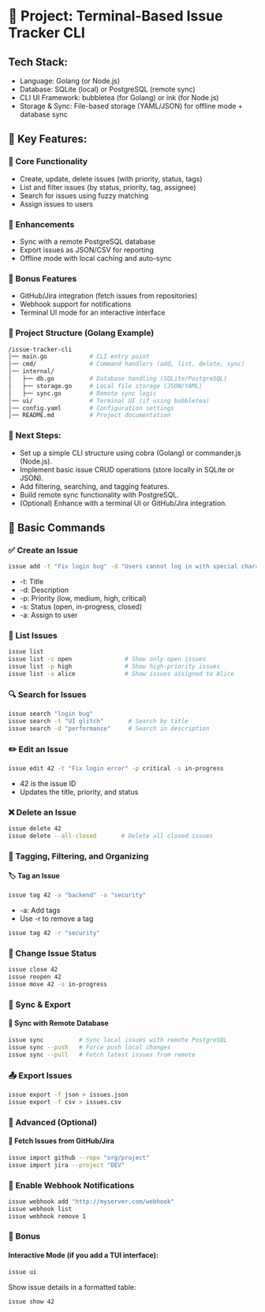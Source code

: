 # 📌 Project: Terminal-Based Issue Tracker CLI
## Tech Stack:
* Language: Golang (or Node.js)
* Database: SQLite (local) or PostgreSQL (remote sync)
* CLI UI Framework: bubbletea (for Golang) or ink (for Node.js)
* Storage & Sync: File-based storage (YAML/JSON) for offline mode + database sync

## 🚀 Key Features:

### 🔹 Core Functionality
* Create, update, delete issues (with priority, status, tags)
* List and filter issues (by status, priority, tag, assignee)
* Search for issues using fuzzy matching
* Assign issues to users

### 🔹 Enhancements
* Sync with a remote PostgreSQL database
* Export issues as JSON/CSV for reporting
* Offline mode with local caching and auto-sync

### 🔹 Bonus Features
* GitHub/Jira integration (fetch issues from repositories)
* Webhook support for notifications
* Terminal UI mode for an interactive interface

### 📂 Project Structure (Golang Example)
```sh
/issue-tracker-cli
│── main.go            # CLI entry point
│── cmd/               # Command handlers (add, list, delete, sync)
│── internal/
│   ├── db.go          # Database handling (SQLite/PostgreSQL)
│   ├── storage.go     # Local file storage (JSON/YAML)
│   ├── sync.go        # Remote sync logic
│── ui/                # Terminal UI (if using bubbletea)
│── config.yaml        # Configuration settings
│── README.md          # Project documentation
```

### 🔧 Next Steps:
 * Set up a simple CLI structure using cobra (Golang) or commander.js (Node.js).
 * Implement basic issue CRUD operations (store locally in SQLite or JSON).
 * Add filtering, searching, and tagging features.
 * Build remote sync functionality with PostgreSQL.
 * (Optional) Enhance with a terminal UI or GitHub/Jira integration.

## 📌 Basic Commands
### ✅ Create an Issue

```sh
issue add -t "Fix login bug" -d "Users cannot log in with special characters" -p high -s open -a alice
```

 * -t: Title
 * -d: Description
 * -p: Priority (low, medium, high, critical)
 * -s: Status (open, in-progress, closed)
 * -a: Assign to user

### 📝 List Issues
```sh
issue list 
issue list -s open               # Show only open issues  
issue list -p high               # Show high-priority issues  
issue list -a alice              # Show issues assigned to Alice  
```

### 🔍 Search for Issues
```sh
issue search "login bug"
issue search -t "UI glitch"       # Search by title  
issue search -d "performance"     # Search in description  
```

### ✏️ Edit an Issue
```sh
issue edit 42 -t "Fix login error" -p critical -s in-progress
```

* 42 is the issue ID
* Updates the title, priority, and status

### ❌ Delete an Issue
```sh
issue delete 42
issue delete --all-closed       # Delete all closed issues  
```

### 📌 Tagging, Filtering, and Organizing
#### 🏷️ Tag an Issue
```sh
issue tag 42 -a "backend" -a "security"
```
 * -a: Add tags
 * Use -r to remove a tag

```sh
issue tag 42 -r "security"
```

### 📌 Change Issue Status
```sh
issue close 42
issue reopen 42
issue move 42 -s in-progress
```

### 📌 Sync & Export
#### 🔄 Sync with Remote Database
```sh
issue sync          # Sync local issues with remote PostgreSQL  
issue sync --push   # Force push local changes  
issue sync --pull   # Fetch latest issues from remote  
```

### 📤 Export Issues
```sh
issue export -f json > issues.json
issue export -f csv > issues.csv
```

### 📌 Advanced (Optional)
#### 🔗 Fetch Issues from GitHub/Jira
```sh
issue import github --repo "org/project"
issue import jira --project "DEV"
```

### 🔔 Enable Webhook Notifications
```sh
issue webhook add "http://myserver.com/webhook"
issue webhook list
issue webhook remove 1
```

### 📌 Bonus
#### Interactive Mode (if you add a TUI interface):
```sh
issue ui
```

Show issue details in a formatted table:
```sh
issue show 42
```

